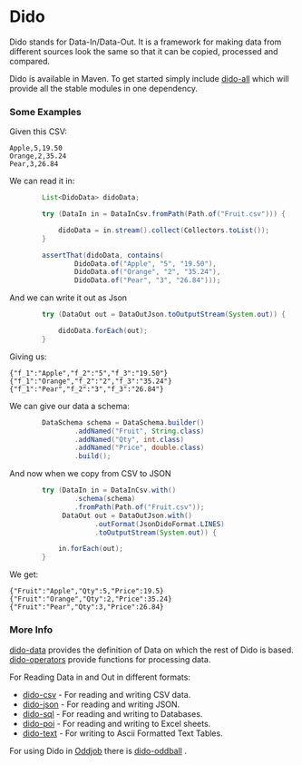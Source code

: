 Dido
====

Dido stands for Data-In/Data-Out. It is a framework for making data from different sources
look the same so that it can be copied, processed and compared.

Dido is available in Maven. To get started simply include [dido-all](https://mvnrepository.com/artifact/uk.co.rgordon/dido-all)
which will provide all the stable modules in one dependency.

### Some Examples

Given this CSV:
```
Apple,5,19.50
Orange,2,35.24
Pear,3,26.84
```

We can read it in:
```java
        List<DidoData> didoData;

        try (DataIn in = DataInCsv.fromPath(Path.of("Fruit.csv"))) {

            didoData = in.stream().collect(Collectors.toList());
        }

        assertThat(didoData, contains(
                DidoData.of("Apple", "5", "19.50"),
                DidoData.of("Orange", "2", "35.24"),
                DidoData.of("Pear", "3", "26.84")));
```

And we can write it out as Json
```java
        try (DataOut out = DataOutJson.toOutputStream(System.out)) {

            didoData.forEach(out);
        }
```

Giving us:
```
{"f_1":"Apple","f_2":"5","f_3":"19.50"}{"f_1":"Orange","f_2":"2","f_3":"35.24"}{"f_1":"Pear","f_2":"3","f_3":"26.84"}
```

We can give our data a schema:
```java
        DataSchema schema = DataSchema.builder()
                .addNamed("Fruit", String.class)
                .addNamed("Qty", int.class)
                .addNamed("Price", double.class)
                .build();
```

And now when we copy from CSV to JSON
```java
        try (DataIn in = DataInCsv.with()
                .schema(schema)
                .fromPath(Path.of("Fruit.csv"));
             DataOut out = DataOutJson.with()
                     .outFormat(JsonDidoFormat.LINES)
                     .toOutputStream(System.out)) {

            in.forEach(out);
        }
```

We get:
```
{"Fruit":"Apple","Qty":5,"Price":19.5}
{"Fruit":"Orange","Qty":2,"Price":35.24}
{"Fruit":"Pear","Qty":3,"Price":26.84}
```



### More Info

[dido-data](DIDO-DATA.md) provides the definition of Data on which the rest of Dido is based.
[dido-operators](DIDO-OPERATORS.md) provide functions for processing data.

For Reading Data in and Out in different formats: 
 - [dido-csv](DIDO-CSV.md) - For reading and writing CSV data.  
 - [dido-json](DIDO-JSON.md) - For reading and writing JSON. 
 - [dido-sql](DIDO-SQL.md) - For reading and writing to Databases.
 - [dido-poi](DIDO-POI.md) - For reading and writing to Excel sheets.
 - [dido-text](DIDO-TEXT.md) - For writing to Ascii Formatted Text Tables.

For using Dido in [Oddjob](http://rgordon.co.uk/oddjob) there is [dido-oddball](DIDO-ODDBALL.md) .


